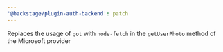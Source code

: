 ```yaml
---
'@backstage/plugin-auth-backend': patch
---
```


Replaces the usage of `got` with `node-fetch` in the `getUserPhoto` method of the Microsoft provider
